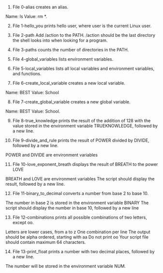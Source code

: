 1. File 0-alias creates an alias.

Name: ls
Value: rm *.

2. File 1-hello_you prints hello user, where user is the current Linux user.

3. File 2-path Add /action to the PATH. /action should be the last directory the shell looks into when looking for a program.

4. File 3-paths counts the number of directories in the PATH.

5. File 4-global_variables lists environment variables.

6. File 5-local_variables lists all local variables and environment variables, and functions.

7. File 6-create_local_variable creates a new local variable.

Name: BEST
Value: School

8. File 7-create_global_variable creates a new global variable.

Name: BEST
Value: School.

9. File 8-true_knowledge prints the result of the addition of 128 with the value stored in the environment variable TRUEKNOWLEDGE, followed by a new line.

10. File 9-divide_and_rule prints the result of POWER divided by DIVIDE, followed by a new line.

POWER and DIVIDE are environment variables

11. File 10-love_exponent_breath displays the result of BREATH to the power LOVE

BREATH and LOVE are environment variables
The script should display the result, followed by a new line.

12. File 11-binary_to_decimal converts a number from base 2 to base 10.

The number in base 2 is stored in the environment variable BINARY
The script should display the number in base 10, followed by a new line

13. File 12-combinations prints all possible combinations of two letters, except oo.

Letters are lower cases, from a to z
One combination per line
The output should be alpha ordered, starting with aa
Do not print oo
Your script file should contain maximum 64 characters.

14. File 13-print_float prints a number with two decimal places, followed by a new line.

The number will be stored in the environment variable NUM.